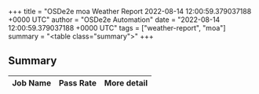 +++
title = "OSDe2e moa Weather Report 2022-08-14 12:00:59.379037188 +0000 UTC"
author = "OSDe2e Automation"
date = "2022-08-14 12:00:59.379037188 +0000 UTC"
tags = ["weather-report", "moa"]
summary = "<table class=\"summary\"></table>"
+++
## Summary

| Job Name | Pass Rate | More detail |
|----------|-----------|-------------|





